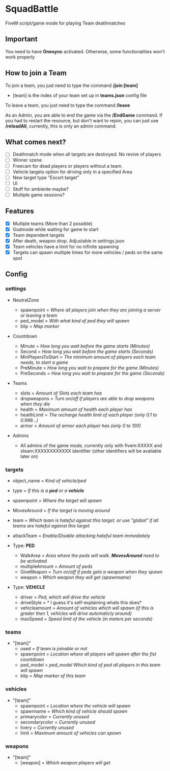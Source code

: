 # SquadBattle
 FiveM script/game mode for playing Team deathmatches

## Important
 You need to have **Onesync** activated. Otherwise, some functionalities won't work properly

## How to join a Team
To join a team, you just need to type the command **/join [team]**
- [team] is the index of your team set up in **teams.json** config file

To leave a team, you just need to type the command **/leave**

As an Admin, you are able to end the game via the **/EndGame** command. 
If you had to restart the resource, but don't want to rejoin, you can just use **/reloadAll**, currently, this is only an admin command.

## What comes next?
- [ ] Deathmatch mode when all targets are destroyed. No revive of players
- [ ] Winner szene
- [ ] Freecam for dead players or players without a team.
- [ ] Vehicle targets option for driving only in a specified Area
- [ ] New target type "Escort target"
- [ ] UI 
- [ ] Stuff for ambiente maybe?
- [ ] Multiple game sessions?

## Features
- [x] Multiple teams (More than 2 possible)
- [x] Godmode while waiting for game to start
- [x] Team dependent targets
- [x] After death, weapon drop. Adjustable in settings.json
- [x] Team vehicles have a limit for no infinite spawning
- [x] Targets can spawn multiple times for more vehicles / peds on the same spot

## Config
### settings
- NeutralZone
  - spawnpoint = *Where all players join when they are joining a server or leaving a team*
  - ped_model = *With what kind of ped they will spawn*
  - blip = *Map marker*

- Countdown
  - Minute = *How long you wait before the game starts (Minutes)*
  - Second = *How long you wait before the game starts (Seconds)*
  - MinPlayersToStart = *The minimum amount of players each team needs, to start a game*
  - PreMinute = *How long you wait to prepare for the game (Minutes)*
  - PreSeconds = *How long you wait to prepare for the game (Seconds)*

- Teams
  - slots = *Amount of Slots each team has*
  - dropweapons = *Turn on/off if players are able to drop weapons when they die*
  - health = *Maximum amount of health each player has*
  - healthLimit = *The recharge health limit of each player (only 0.1 to 0.999...)*
  - armor = *Amount of armor each player has (only 0 to 100)*

- Admins
  - All admins of the game mode, currently only with fivem:XXXXX and steam:XXXXXXXXXXXX identifier (other identifiers will be available later on)

### targets
- object_name = *Kind of vehicle/ped*
- type = *If this is a **ped** or a **vehicle***
- spawnpoint = *Where the target will spawn*
- MovesAround = *If the target is moving around*
- team = *Which team is hateful against this target. or use "global" if all teams are hateful against this target*
- attackTeam = *Enable/Disable attacking hateful team immediately*

- Type: **PED**
  - WalkArea = *Area where the peds will walk. **MovesAround** need to be activated*
  - multipleAmount = *Amount of peds*
  - GiveWeapon = *Turn on/off if peds gets a weapon when they spawn*
  - weapon = *Which weapon they will get (spawnname)*

- Type: **VEHICLE** 
  - driver = *Ped, which will drive the vehicle*
  - driveStyle = * I guess it's self-explaining whats this does*
  - vehicleamount = *Amount of vehicles which will spawn (if this is grader then 1, vehicles will drive automaticly around)*
  - maxSpeed = *Speed limit of the vehicle (in meters per seconds)*

### teams
- "[team]"
  -  used = *If team is joinable or not*
  -  spawnpoint = *Location where all players will spawn after the fist countdown*
  -  ped_model = *ped_model* *Which kind of ped all players in this team will spawn*
  -  blip = *Map marker of this team*

### vehicles
- "[team]"
  - spawnpoint = *Location where the vehicle will spawn*
  - spawnname = *Which kind of vehicle should spawn*
  - primarycolor = *Currently unused*
  - secondarycolor = *Currently unused*
  - livery = *Currently unused*
  - limit = *Maximum amount of vehicles can spawn*

### weapons
- "[team]"
  - [weapon] = *Which weapon players will get*
